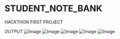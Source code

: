 # STUDENT_NOTE_BANK
HACKTHON FIRST PROJECT 



*OUTPUT*
![Image](https://github.com/user-attachments/assets/32a800a9-d854-4e0d-b914-64cfa20fcdf6)
![Image](https://github.com/user-attachments/assets/7bf107f5-a678-46f6-8cf8-1a483ec0613b)
![Image](https://github.com/user-attachments/assets/7e551582-f0ce-4121-a881-83c48d7b6a67)
![Image](https://github.com/user-attachments/assets/9f589b71-a76a-458e-b8f1-582e55f40ff6)
![Image](https://github.com/user-attachments/assets/0d6d9645-e3e4-4454-9137-188e077ff2eb)
